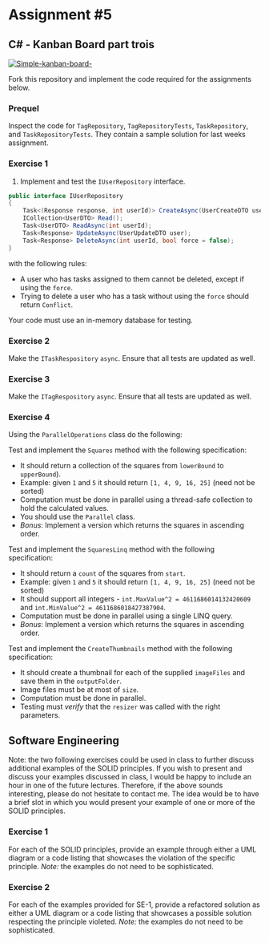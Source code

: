 # Assignment #5

## C&#35; - Kanban Board part trois

[![Simple-kanban-board-](https://upload.wikimedia.org/wikipedia/commons/thumb/d/d3/Simple-kanban-board-.jpg/512px-Simple-kanban-board-.jpg)](https://commons.wikimedia.org/wiki/File:Simple-kanban-board-.jpg "Jeff.lasovski [CC BY-SA 3.0 (https://creativecommons.org/licenses/by-sa/3.0)], via Wikimedia Commons")

Fork this repository and implement the code required for the assignments below.

### Prequel

Inspect the code for `TagRepository`, `TagRepositoryTests`, `TaskRepository`, and `TaskRepositoryTests`. They contain a sample solution for last weeks assignment.

### Exercise 1

1. Implement and test the `IUserRepository` interface.

```csharp
public interface IUserRepository
{
    Task<(Response response, int userId)> CreateAsync(UserCreateDTO user);
    ICollection<UserDTO> Read();
    Task<UserDTO> ReadAsync(int userId);
    Task<Response> UpdateAsync(UserUpdateDTO user);
    Task<Response> DeleteAsync(int userId, bool force = false);
}
```

with the following rules:

- A user who has tasks assigned to them cannot be deleted, except if using the `force`.
- Trying to delete a user who has a task without using the `force` should return `Conflict`.

Your code must use an in-memory database for testing.

### Exercise 2

Make the `ITaskRespository` `async`. Ensure that all tests are updated as well.

### Exercise 3

Make the `ITagRespository` `async`. Ensure that all tests are updated as well.

### Exercise 4

Using the `ParallelOperations` class do the following:

Test and implement the `Squares` method with the following specification:

- It should return a collection of the squares from `lowerBound` to `upperBound`).
- Example: given `1` and `5` it should return `[1, 4, 9, 16, 25]` (need not be sorted)
- Computation must be done in parallel using a thread-safe collection to hold the calculated values.
- You should use the `Parallel` class.
- *Bonus*: Implement a version which returns the squares in ascending order.

Test and implement the `SquaresLinq` method with the following specification:

- It should return a `count` of the squares from `start`.
- Example: given `1` and `5` it should return `[1, 4, 9, 16, 25]` (need not be sorted)
- It should support all integers - `int.MaxValue^2 = 4611686014132420609` and `int.MinValue^2 = 4611686018427387904`.
- Computation must be done in parallel using a single LINQ query.
- *Bonus*: Implement a version which returns the squares in ascending order.

Test and implement the `CreateThumbnails` method with the following specification:

- It should create a thumbnail for each of the supplied `imageFiles` and save them in the `outputFolder`.
- Image files must be at most of `size`.
- Computation must be done in parallel.
- Testing must *verify* that the `resizer` was called with the right parameters.


## Software Engineering

Note: the two following exercises could be used in class to further discuss additional examples of the SOLID principles.  If you wish to present and discuss your examples discussed in class, I would be happy to include an hour in one of the future lectures.  Therefore, if the above sounds interesting, please do not hesitate to contact me.  The idea would be to have a brief slot in which you would present your example of one or more of the SOLID principles.

### Exercise 1

For each of the SOLID principles, provide an example through either a UML diagram or a code listing that showcases the violation of the specific principle.
_Note:_ the examples do not need to be sophisticated.

### Exercise 2

For each of the examples provided for SE-1, provide a refactored solution as either a UML diagram or a code listing that showcases a possible solution respecting the principle violeted.
_Note:_ the examples do not need to be sophisticated.
